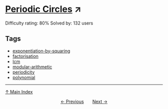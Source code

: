 # [Periodic Circles](https://projecteuler.net/problem=843) ↗️

Difficulty rating: 80%
Solved by: 132 users
## Tags

- [exponentiation-by-squaring](../tags/exponentiation-by-squaring.md)
- [factorisation](../tags/factorisation.md)
- [lcm](../tags/lcm.md)
- [modular-arithmetic](../tags/modular-arithmetic.md)
- [periodicity](../tags/periodicity.md)
- [polynomial](../tags/polynomial.md)



---

[↑ Main Index](../README.md)


<div align=center><a href='842.md'>← Previous</a> &nbsp;&nbsp; &nbsp;&nbsp;  <a href='844.md'>Next →</a></div>
